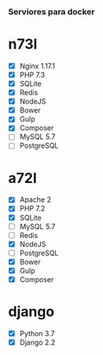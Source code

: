 ### Serviores para docker

# n73l
- [x] Nginx 1.17.1
- [x] PHP 7.3
- [x] SQLite
- [x] Redis
- [x] NodeJS
- [x] Bower
- [x] Gulp
- [x] Composer
- [ ] MySQL 5.7
- [ ] PostgreSQL

# a72l
- [x] Apache 2
- [x] PHP 7.2
- [x] SQLite
- [ ] MySQL 5.7
- [ ] Redis
- [x] NodeJS
- [ ] PostgreSQL
- [x] Bower
- [x] Gulp
- [x] Composer

# django
- [x] Python 3.7
- [x] Django 2.2